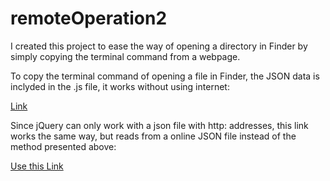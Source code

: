 # remoteOperation2

I created this project to ease the way of opening a directory in Finder by simply copying the terminal command from a webpage.

To copy the terminal command of opening a file in Finder, the JSON data is inclyded in the .js file, it works without using internet:

[Link](https://fumer555.github.io/remoteOperation2/copyTerminal)


Since jQuery can only work with a json file with http: addresses, this link works the same way, but reads from a online JSON file instead of the method presented above:

[Use this Link](https://fumer555.github.io/remoteOperation2/usingJSONfile.html)
